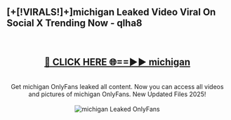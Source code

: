 <h2>[+[!VIRALS!]+]michigan Leaked Video Viral On Social X Trending Now - qlha8</h2>
<br>
<div align="center">
<h2><a href="https://libra.edu.pl?michigan" rel="nofollow">🔴 CLICK HERE 🌐==►► michigan</a></h2>
<br>
Get michigan OnlyFans leaked all content. Now you can access all videos and pictures of michigan OnlyFans. New Updated Files 2025!
<br>
<br>
<a href="https://libra.edu.pl?michigan" rel="nofollow" data-target="animated-image.originalLink"><img src="https://i.ibb.co.com/WyWwxjT/player-gif2.gif" alt="michigan Leaked OnlyFans" style="max-width: 100%; display: inline-block;" data-target="animated-image.originalImage"></a>
</div>
<br>